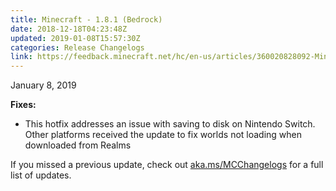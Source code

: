 ```yaml
---
title: Minecraft - 1.8.1 (Bedrock)
date: 2018-12-18T04:23:48Z
updated: 2019-01-08T15:57:30Z
categories: Release Changelogs
link: https://feedback.minecraft.net/hc/en-us/articles/360020828092-Minecraft-1-8-1-Bedrock-
---
```


January 8, 2019

**Fixes:**

-   This hotfix addresses an issue with saving to disk on Nintendo Switch. Other platforms received the update to fix worlds not loading when downloaded from Realms

If you missed a previous update, check out [aka.ms/MCChangelogs](https://aka.ms/MCChangelogs) for a full list of updates.

